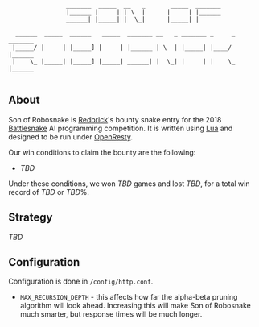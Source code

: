 ```
                _______  _____  __   _       _____  _______            
                |______ |     | | \  |      |     | |______            
                ______| |_____| |  \_|      |_____| |                  
                                                                       
  ______  _____  ______   _____  _______ __   _ _______ _     _ _______
 |_____/ |     | |_____] |     | |______ | \  | |_____| |____/  |______
 |    \_ |_____| |_____] |_____| ______| |  \_| |     | |    \_ |______
                                                                       
```

## About
Son of Robosnake is [Redbrick](http://www.rdbrck.com)'s bounty snake entry for the 2018 [Battlesnake](http://www.battlesnake.io) AI programming competition. It is written using [Lua](https://www.lua.org/) and designed to be run under [OpenResty](http://openresty.org/).

Our win conditions to claim the bounty are the following:
* *TBD*

Under these conditions, we won *TBD* games and lost *TBD*, for a total win record of *TBD* or *TBD*%.


## Strategy
*TBD*


## Configuration
Configuration is done in `/config/http.conf`. 

* `MAX_RECURSION_DEPTH` - this affects how far the alpha-beta pruning algorithm will look ahead. Increasing this will make Son of Robosnake much smarter, but response times will be much longer.
